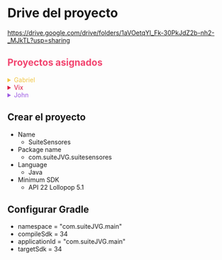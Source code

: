 # Drive del proyecto
<span style="color:yellow">https://drive.google.com/drive/folders/1aVOetqYl_Fk-30PkJdZ2b-nh2-_MJkTL?usp=sharing</span>

## <span style="color:#f2446f">Proyectos asignados</span>

<details>
<summary style="color:#f2c644">Gabriel</summary>

- Temperatura
- Luminosidad
- Proximidad
</details>

<details>
<summary style="color:crimson">Vix</summary>

- Giroscopio
- Humedad
- Presión
</details>

<details>
<summary style="color:#9c59e3">John</summary>

- Rotación
- Gravedad
- Acelerómetro
</details>


## Crear el proyecto
- Name
  - SuiteSensores
- Package name
  - com.suiteJVG.suitesensores
- Language
  - Java
- Minimum SDK
  - API 22 Lollopop 5.1

## Configurar Gradle
- namespace = "com.suiteJVG.main"
- compileSdk = 34
- applicationId = "com.suiteJVG.main"
- targetSdk = 34
